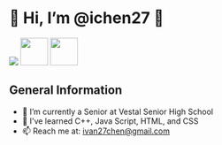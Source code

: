 <h1>👋 Hi, I’m @ichen27 👋</h1>
<img src = "https://upload.wikimedia.org/wikipedia/commons/6/67/NYC_Top_of_the_Rock_Pano_banner.jpg">
<a href = ivan27chen@gmail.com><img style = "height: 50px;" src = "https://upload.wikimedia.org/wikipedia/commons/4/4e/Mail_%28iOS%29.svg"></a> 
<a href = "https://twitter.com/ivanchen27"><img style = "height:50px;"src ="https://uxwing.com/wp-content/themes/uxwing/download/10-brands-and-social-media/twitter-app.png"></a>
<h2> General Information</h2>
<ul>
  <li> 👀 I’m currently a Senior at Vestal Senior High School</li>
  <li>🌱 I've learned C++, Java Script, HTML, and CSS</li>
  <li> 📫 Reach me at: <a href = "ivan27cheng@gmail.com">ivan27chen@gmail.com</a></li>
</ul>
